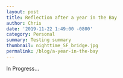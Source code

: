 ```yaml
---
layout: post
title: Reflection after a year in the Bay
author: Chris
date: '2019-11-22 1:49:00 -0800'
category: Personal
summary: Testing summary
thumbnail: nighttime_SF_bridge.jpg
permalink: /blog/a-year-in-the-bay
---
```


In Progress...